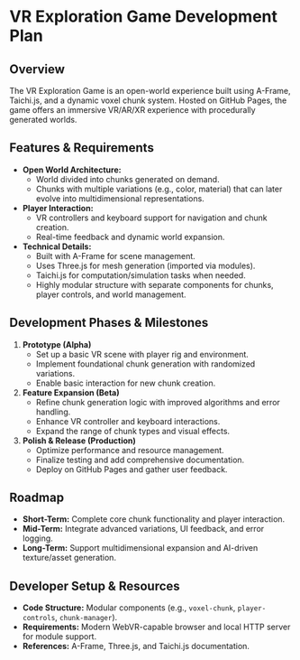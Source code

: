 # VR Exploration Game Development Plan

## Overview
The VR Exploration Game is an open-world experience built using A-Frame, Taichi.js, and a dynamic voxel chunk system. Hosted on GitHub Pages, the game offers an immersive VR/AR/XR experience with procedurally generated worlds.

## Features & Requirements
- **Open World Architecture:**
  - World divided into chunks generated on demand.
  - Chunks with multiple variations (e.g., color, material) that can later evolve into multidimensional representations.
- **Player Interaction:**
  - VR controllers and keyboard support for navigation and chunk creation.
  - Real-time feedback and dynamic world expansion.
- **Technical Details:**
  - Built with A-Frame for scene management.
  - Uses Three.js for mesh generation (imported via modules).
  - Taichi.js for computation/simulation tasks when needed.
  - Highly modular structure with separate components for chunks, player controls, and world management.

## Development Phases & Milestones
1. **Prototype (Alpha)**
   - Set up a basic VR scene with player rig and environment.
   - Implement foundational chunk generation with randomized variations.
   - Enable basic interaction for new chunk creation.
2. **Feature Expansion (Beta)**
   - Refine chunk generation logic with improved algorithms and error handling.
   - Enhance VR controller and keyboard interactions.
   - Expand the range of chunk types and visual effects.
3. **Polish & Release (Production)**
   - Optimize performance and resource management.
   - Finalize testing and add comprehensive documentation.
   - Deploy on GitHub Pages and gather user feedback.

## Roadmap
- **Short-Term:** Complete core chunk functionality and player interaction.
- **Mid-Term:** Integrate advanced variations, UI feedback, and error logging.
- **Long-Term:** Support multidimensional expansion and AI-driven texture/asset generation.

## Developer Setup & Resources
- **Code Structure:** Modular components (e.g., `voxel-chunk`, `player-controls`, `chunk-manager`).
- **Requirements:** Modern WebVR-capable browser and local HTTP server for module support.
- **References:** A-Frame, Three.js, and Taichi.js documentation.
```
